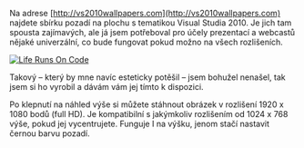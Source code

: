 <!-- dcterms:identifier = aspnetcz#291 -->
<!-- dcterms:title = Life runs on code – Visual Studio 2010 wallpaper -->
<!-- dcterms:abstract = Na adrese http://vs2010wallpapers.com najdete sbírku pozadí na plochu s tematikou Visual Studia 2010. Je jich tam spousta zajímavých, ale já jsem potřeboval pro účely prezentací a webcastů nějaké univerzální, co bude fungovat pokud možno na všech rozlišeních. -->
<!-- np9:categoryId = 1 -->
<!-- x4w:category = Tipy, triky -->
<!-- np9:authorId = 1 -->
<!-- np9:authorEmail = michal.valasek@altairis.cz -->
<!-- dcterms:creator = Michal Altair Valášek -->
<!-- dcterms:created = 2010-07-26T05:03:47.953+02:00 -->
<!-- dcterms:dateAccepted = 2010-07-26T05:03:48.61+02:00 -->
<!-- x4w:pictureWidth = 150 -->
<!-- x4w:pictureHeight = 150 -->
<!-- x4w:pictureUrl = /perex-pictures/20100726-life-runs-on-code-visual-studio-2010-wallpaper.png -->

Na adrese [http://vs2010wallpapers.com](http://vs2010wallpapers.com) najdete sbírku pozadí na plochu s tematikou Visual Studia 2010. Je jich tam spousta zajímavých, ale já jsem potřeboval pro účely prezentací a webcastů nějaké univerzální, co bude fungovat pokud možno na všech rozlišeních. 

[![Life Runs On Code](http://www.aspnet.cz/Files/20100726-LifeRunsOnCode_thumb.jpg "Life Runs On Code")](http://www.aspnet.cz/Files/20100726-LifeRunsOnCode_2.jpg)

Takový – který by mne navíc esteticky potěšil – jsem bohužel nenašel, tak jsem si ho vyrobil a dávám vám jej tímto k dispozici.

Po klepnutí na náhled výše si můžete stáhnout obrázek v rozlišení 1920 x 1080 bodů (full HD). Je kompatibilní s jakýmkoliv rozlišením od 1024 x 768 výše, pokud jej vycentrujete. Funguje I na výšku, jenom stačí nastavit černou barvu pozadí.
